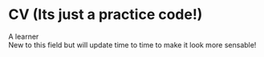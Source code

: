 # CV (Its just a practice code!)
A learner <br>
New to this field but will update time to time to make it look more sensable!
